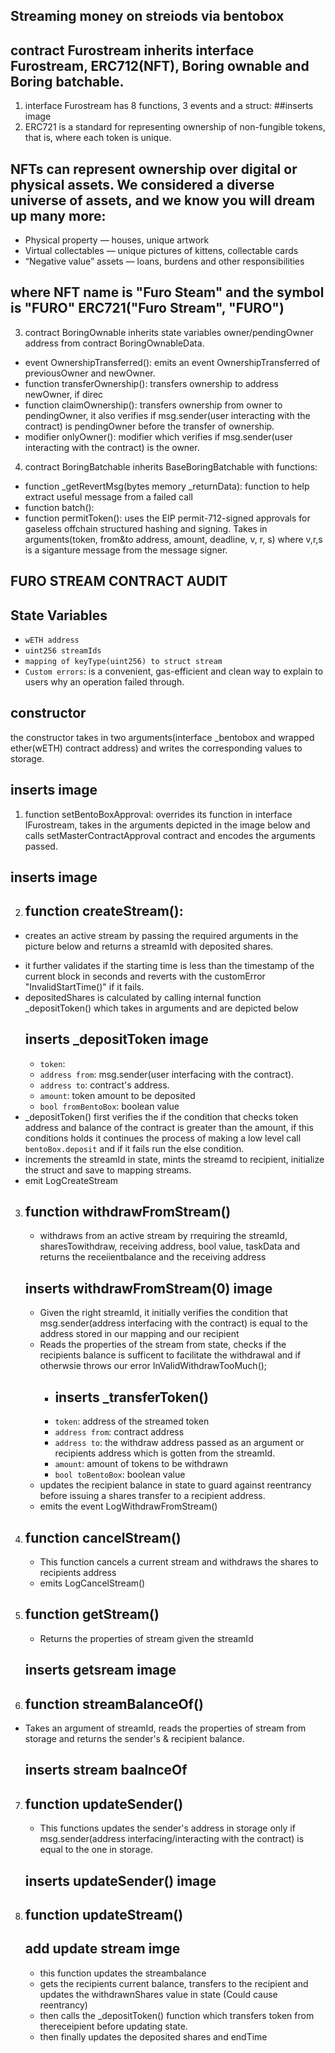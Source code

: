 ## Streaming money on streiods via bentobox

## contract Furostream inherits interface Furostream, ERC712(NFT), Boring ownable and Boring batchable. 

1. interface Furostream has 8 functions, 3 events and a struct: 
##inserts image
2. ERC721 is a standard for representing ownership of non-fungible tokens, that is, where each token is unique.
## NFTs can represent ownership over digital or physical assets. We considered a diverse universe of assets, and we know you will dream up many more:
- Physical property — houses, unique artwork
- Virtual collectables — unique pictures of kittens, collectable cards
- “Negative value” assets — loans, burdens and other responsibilities
## where NFT name is "Furo Steam" and the symbol is "FURO" ERC721("Furo Stream", "FURO")
3. contract BoringOwnable inherits state variables owner/pendingOwner address from contract BoringOwnableData.
-   event OwnershipTransferred(): emits an event OwnershipTransferred of previousOwner and newOwner.
-   function transferOwnership(): transfers ownership to address newOwner, if direc 
-   function claimOwnership(): transfers ownership from owner to pendingOwner, it also verifies if msg.sender(user interacting with the contract) is pendingOwner before the transfer of ownership.
-   modifier onlyOwner(): modifier which verifies if msg.sender(user interacting with the contract) is the owner.

4. contract BoringBatchable inherits BaseBoringBatchable with functions:
 - function _getRevertMsg(bytes memory _returnData): function to help extract useful message from a failed call
 - function batch(): 
 - function permitToken(): uses the EIP permit-712-signed approvals for gaseless offchain structured hashing and signing. Takes in arguments(token, from&to address, amount, deadline, v, r, s) where v,r,s is a siganture message from the message signer. 

 ## FURO STREAM CONTRACT AUDIT

 ## State Variables
 - `wETH address`
 - `uint256 streamIds`
-   `mapping of keyType(uint256) to struct stream`
- `Custom errors`:  is a convenient, gas-efficient and clean way to explain to users why an operation failed through.

## constructor
the constructor takes in two arguments(interface _bentobox and wrapped ether(wETH) contract address) and writes the corresponding values to storage. 
## inserts image

1. function setBentoBoxApproval: overrides its function in interface IFurostream, takes in the arguments depicted in the image below and calls setMasterContractApproval contract and encodes the arguments passed.
## inserts image
2. ## function createStream():
 * creates an active stream by passing the required arguments in the picture below and returns a streamId with deposited shares.
 - it further validates if the starting time is less than the timestamp of the current block in seconds and reverts with the customError "InvalidStartTime()" if it fails.
 - depositedShares is calculated by calling internal function _depositToken() which takes in arguments and are depicted below
    ## inserts _depositToken image
    - `token`: 
    - `address from`:  msg.sender(user interfacing with the contract).
    - `address to`: contract's address.
    - `amount`: token amount to be deposited 
    - `bool fromBentoBox`: boolean value
- _depositToken() first verifies the if the condition that checks token address and balance of the contract is greater than the amount, if this conditions holds it continues the process of making a low level call `bentoBox.deposit` and if it fails run the else condition.
- increments the streamId in state, mints the streamd to recipient, initialize the struct and save to mapping streams. 
- emit LogCreateStream 

3. ## function withdrawFromStream()
    * withdraws from an active stream by rrequiring the streamId, sharesTowithdraw, receiving address, bool value, taskData and returns the receiientbalance and the receiving address
    ## inserts withdrawFromStream(0) image
    - Given the right streamId, it initially verifies the condition that msg.sender(address interfacing with the contract) is equal to the address stored in our mapping and our recipient 
    - Reads the properties of the stream from state, checks if the recipients balance is sufficent to facilitate the withdrawal and if otherwsie throws our error InValidWithdrawTooMuch();
        - ## inserts _transferToken()
        - `token`: address of the streamed token
        - `address from`: contract address 
        - `address to`: the withdraw address passed as an argument or recipients address which is gotten from the streamId.
        - `amount`: amount of tokens to be withdrawn
        - `bool toBentoBox`: boolean value
    - updates the recipient balance in state to guard against reentrancy before issuing a shares transfer to a recipient address.
    - emits the event LogWithdrawFromStream()

4. ## function cancelStream()
    - This function cancels a current stream and withdraws the shares to recipients address 
    - emits LogCancelStream()

5. ## function getStream()
    - Returns the properties of stream given the streamId
    ## inserts getsream image 

6. ## function streamBalanceOf()
  - Takes an argument of streamId, reads the properties of stream from storage and returns the sender's & recipient balance.
    ## inserts stream baalnceOf

7. ## function updateSender()
    * This functions updates the sender's address in storage only if  msg.sender(address interfacing/interacting with the contract) is equal to the one in storage.
    ## inserts updateSender() image

8. ## function updateStream()
    ## add update stream imge
    * this function updates the streambalance 
    - gets the recipients current balance, transfers to the recipient and updates the withdrawnShares value in state (Could cause reentrancy)
    - then calls the _depositToken() function which transfers token from thereceipient before updating state. 
    - then finally updates the deposited shares and endTime


